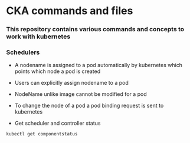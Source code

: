 # CKA commands and files

### This repository contains various commands and concepts to work with kubernetes

### Schedulers

- A nodename is assigned to a pod automatically by kubernetes which points which node a pod is created
- Users can explicitly assign nodename to a pod
- NodeName unlike image cannot be modified for a pod
- To change the node of a pod a pod binding request is sent to kubernetes

- Get scheduler and controller status
```sh
kubectl get componentstatus
```
